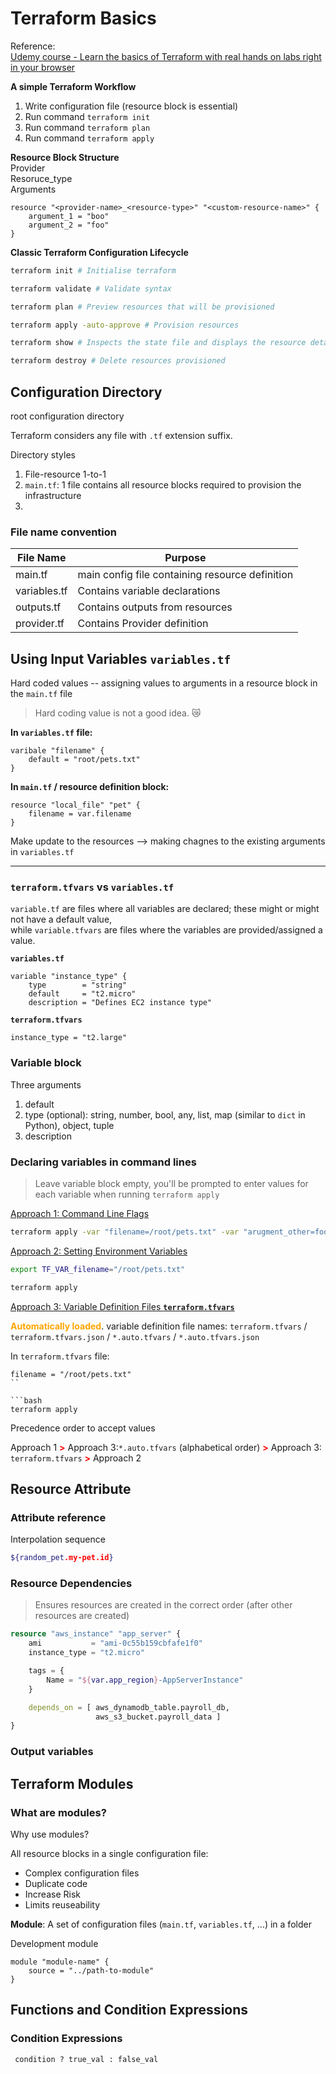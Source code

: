 # Terraform Basics

Reference: \
[Udemy course - Learn the basics of Terraform with real hands on labs right in your browser](https://www.udemy.com/share/1057P2/)

**A simple Terraform Workflow**
1. Write configuration file (resource block is essential)
1. Run command `terraform init`
1. Run command `terraform plan`
1. Run command `terraform apply`

**Resource Block Structure** \
Provider\
Resoruce_type\
Arguments 

```
resource "<provider-name>_<resource-type>" "<custom-resource-name>" {
    argument_1 = "boo"
    argument_2 = "foo"
}
```

**Classic Terraform Configuration Lifecycle**
```bash
terraform init # Initialise terraform

terraform validate # Validate syntax

terraform plan # Preview resources that will be provisioned

terraform apply -auto-approve # Provision resources

terraform show # Inspects the state file and displays the resource details

terraform destroy # Delete resources provisioned
```

## Configuration Directory

root configuration directory

Terraform considers any file with `.tf` extension suffix.

Directory styles
1. File-resource 1-to-1
1. `main.tf`: 1 file contains all resource blocks required to provision the infrastructure
1. 

### File name convention

| File Name | Purpose | 
|-----------|---------|
| main.tf   | main config file containing resource definition |
| variables.tf | Contains variable declarations |
| outputs.tf | Contains outputs from resources | 
| provider.tf | Contains Provider definition |

## Using Input Variables `variables.tf`

Hard coded values -- assigning values to arguments in a resource block in the `main.tf` file 

> Hard coding value is not a good idea. 😿

**In `variables.tf` file:**

```
varibale "filename" {
    default = "root/pets.txt"
}
```

**In `main.tf` / resource definition block:**

```
resource "local_file" "pet" {
    filename = var.filename
}
```

Make update to the resources --> making chagnes to the existing arguments in `variables.tf`

---

### `terraform.tfvars` vs `variables.tf`

`variable.tf` are files where all variables are declared; these might or might not have a default value, \
while `variable.tfvars` are files where the variables are provided/assigned a value.

**`variables.tf`**
```
variable "instance_type" {
    type        = "string"
    default     = "t2.micro"
    description = "Defines EC2 instance type"
```

**`terraform.tfvars`**
```
instance_type = "t2.large"
```

### Variable block

Three arguments
1. default
1. type (optional): string, number, bool, any, list, map (similar to `dict` in Python), object, tuple
1. description

### Declaring variables in command lines

> Leave variable block empty, you'll be prompted to enter values for each variable when running `terraform apply`

<u>Approach 1: Command Line Flags</u>

```bash
terraform apply -var "filename=/root/pets.txt" -var "arugment_other=foo bar"
```

<u>Approach 2: Setting Environment Variables</u>

```bash
export TF_VAR_filename="/root/pets.txt"

terraform apply
```

<u>Approach 3: Variable Definition Files **`terraform.tfvars`**</u>

<span style="color:orange">**Automatically loaded**</span>. variable definition file names: `terraform.tfvars` / `terraform.tfvars.json` / `*.auto.tfvars` / `*.auto.tfvars.json`

In `terraform.tfvars` file:

```
filename = "/root/pets.txt"
``

```bash
terraform apply
```

Precedence order to accept values

Approach 1                                      <span style="color:red">**>**</span> 
Approach 3:`*.auto.tfvars` (alphabetical order) <span style="color:red">**>**</span> 
Approach 3: `terraform.tfvars`                  <span style="color:red">**>**</span> 
Approach 2

## Resource Attribute


### Attribute reference

Interpolation sequence

```bash
${random_pet.my-pet.id}
```

### Resource Dependencies

> Ensures resources are created in the correct order (after other resources are created)

```terraform
resource "aws_instance" "app_server" {
    ami           = "ami-0c55b159cbfafe1f0"
    instance_type = "t2.micro"

    tags = {
        Name = "${var.app_region}-AppServerInstance"
    }

    depends_on = [ aws_dynamodb_table.payroll_db,
                   aws_s3_bucket.payroll_data ]
}
```

### Output variables

## Terraform Modules

### What are modules?

Why use modules?

All resource blocks in a single configuration file:
- Complex configuration files
- Duplicate code
- Increase Risk
- Limits reuseability

**Module**: A set of configuration files (`main.tf`, `variables.tf`, ...) in a folder

Development module

```
module "module-name" {
    source = "../path-to-module"
}
```

## Functions and Condition Expressions

### Condition Expressions

` condition ? true_val : false_val`
